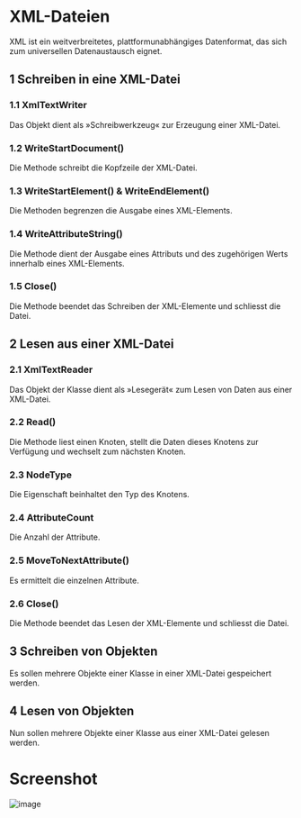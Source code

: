 # XML-Dateien

XML ist ein weitverbreitetes, plattformunabhängiges Datenformat, das sich zum universellen Datenaustausch eignet.

## 1 Schreiben in eine XML-Datei

### 1.1 XmlTextWriter

Das Objekt dient als »Schreibwerkzeug« zur Erzeugung einer XML-Datei.

### 1.2 WriteStartDocument()

Die Methode schreibt die Kopfzeile der XML-Datei.

### 1.3 WriteStartElement() & WriteEndElement()

Die Methoden begrenzen die Ausgabe eines XML-Elements.

### 1.4 WriteAttributeString()

Die Methode dient der Ausgabe eines Attributs und des zugehörigen Werts innerhalb eines XML-Elements.

### 1.5 Close()

Die Methode beendet das Schreiben der XML-Elemente und schliesst die Datei.
 
##	2 Lesen aus einer XML-Datei

### 2.1 XmlTextReader

Das Objekt der Klasse dient als »Lesegerät« zum Lesen von Daten aus einer XML-Datei.

### 2.2 Read()

Die Methode liest einen Knoten, stellt die Daten dieses Knotens zur Verfügung und wechselt zum nächsten Knoten.

### 2.3 NodeType

Die Eigenschaft beinhaltet den Typ des Knotens.

### 2.4 AttributeCount

Die Anzahl der Attribute.

### 2.5 MoveToNextAttribute()

Es ermittelt die einzelnen Attribute.

### 2.6 Close()

Die Methode beendet das Lesen der XML-Elemente und schliesst die Datei.

##	3 Schreiben von Objekten

Es sollen mehrere Objekte einer Klasse in einer XML-Datei gespeichert werden.

##	4 Lesen von Objekten

Nun sollen mehrere Objekte einer Klasse aus einer XML-Datei gelesen werden.

# Screenshot

![image](https://user-images.githubusercontent.com/110610894/189124967-71002996-9b6c-4880-b8da-82b3a5d0529f.png)
